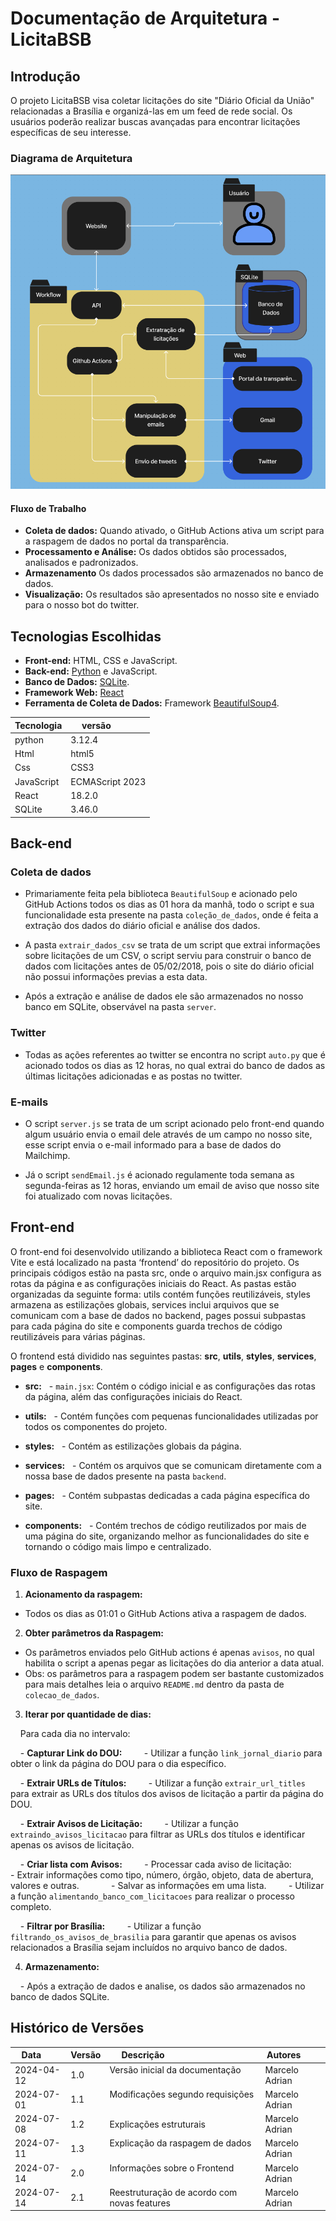 # Documentação de Arquitetura - LicitaBSB

## Introdução

O projeto LicitaBSB visa coletar licitações do site "Diário Oficial da União" relacionadas a Brasília e organizá-las em um feed de rede social. Os usuários poderão realizar buscas avançadas para encontrar licitações específicas de seu interesse. 

### Diagrama de Arquitetura

![Diagrama de Arquitetura](diagrama_vai.png)

#### Fluxo de Trabalho
- **Coleta de dados:** Quando ativado, o GitHub Actions ativa um script para a raspagem de dados no portal da transparência.
- **Processamento e Análise:** Os dados obtidos são processados, analisados e padronizados.
- **Armazenamento** Os dados processados são armazenados no banco de dados.
- **Visualização:** Os resultados são apresentados no nosso site e enviado para o nosso bot do twitter.

## Tecnologias Escolhidas

- **Front-end:** HTML, CSS e JavaScript.
- **Back-end:** [Python](https://www.python.org/) e JavaScript.
- **Banco de Dados:** [SQLite](https://www.sqlite.org/).
- **Framework Web:** [React](https://react.dev/)
- **Ferramenta de Coleta de Dados:** Framework [BeautifulSoup4](https://beautiful-soup-4.readthedocs.io/en/latest/).

| Tecnologia | versão          |
|------------|-----------------|
| python     | 3.12.4          |
| Html       | html5           |
| Css        | CSS3            |
| JavaScript | ECMAScript 2023 |
| React      | 18.2.0          |
| SQLite     | 3.46.0          |

## Back-end

### Coleta de dados

- Primariamente feita pela biblioteca `BeautifulSoup` e acionado pelo GitHub Actions todos os dias as 01 hora da manhã, todo o script e sua funcionalidade esta presente na pasta `coleção_de_dados`, onde é feita a extração dos dados do diário oficial e análise dos dados.

- A pasta `extrair_dados_csv` se trata de um script que extrai informações sobre licitações de um CSV, o script serviu para construir o banco de dados com licitações antes de 05/02/2018, pois o site do diário oficial não possui informações previas a esta data.

- Após a extração e análise de dados ele são armazenados no nosso banco em SQLite, observável na pasta `server`.

### Twitter

- Todas as ações referentes ao twitter se encontra no script `auto.py` que é acionado todos os dias as 12 horas, no qual extrai do banco de dados as últimas licitações adicionadas e as postas no twitter.

### E-mails

- O script `server.js` se trata de um script acionado pelo front-end quando algum usuário envia o email dele através de um campo no nosso site, esse script envia o e-mail informado para a base de dados do Mailchimp.

- Já o script `sendEmail.js` é acionado regulamente toda semana as segunda-feiras as 12 horas, enviando um email de aviso que nosso site foi atualizado com novas licitações.

## Front-end

O front-end foi desenvolvido utilizando a biblioteca React com o framework Vite e está localizado na pasta ‘frontend’ do repositório do projeto. Os principais códigos estão na pasta src, onde o arquivo main.jsx configura as rotas da página e as configurações iniciais do React. As pastas estão organizadas da seguinte forma: utils contém funções reutilizáveis, styles armazena as estilizações globais, services inclui arquivos que se comunicam com a base de dados no backend, pages possui subpastas para cada página do site e components guarda trechos de código reutilizáveis para várias páginas.

O frontend está dividido nas seguintes pastas: **src**, **utils**, **styles**, **services**, **pages** e **components**.

- **src:**
  - `main.jsx`: Contém o código inicial e as configurações das rotas da página, além das configurações iniciais do React.

- **utils:**
  - Contém funções com pequenas funcionalidades utilizadas por todos os componentes do projeto.

- **styles:**
  - Contém as estilizações globais da página.

- **services:**
  - Contém os arquivos que se comunicam diretamente com a nossa base de dados presente na pasta `backend`.

- **pages:**
  - Contém subpastas dedicadas a cada página específica do site.

- **components:**
  - Contém trechos de código reutilizados por mais de uma página do site, organizando melhor as funcionalidades do site e tornando o código mais limpo e centralizado.

### Fluxo de Raspagem

1. **Acionamento da raspagem:**
- Todos os dias as 01:01 o GitHub Actions ativa a raspagem de dados.

2. **Obter parâmetros da Raspagem:**
- Os parâmetros enviados pelo GitHub actions é apenas `avisos`, no qual habilita o script a apenas pegar as licitações do dia anterior a data atual.
- Obs: os parâmetros para a raspagem podem ser bastante customizados para mais detalhes leia o arquivo `README.md` dentro da pasta de `colecao_de_dados`.

3. **Iterar por quantidade de dias:**

    Para cada dia no intervalo:

    - **Capturar Link do DOU:**
        - Utilizar a função `link_jornal_diario` para obter o link da página do DOU para o dia específico.

    - **Extrair URLs de Títulos:**
        - Utilizar a função `extrair_url_titles` para extrair as URLs dos títulos dos avisos de licitação a partir da página do DOU.

    - **Extrair Avisos de Licitação:**
        - Utilizar a função `extraindo_avisos_licitacao` para filtrar as URLs dos títulos e identificar apenas os avisos de licitação.

    - **Criar lista com Avisos:**
        - Processar cada aviso de licitação:
            - Extrair informações como tipo, número, órgão, objeto, data de abertura, valores e outras.
            - Salvar as informações em uma lista.
        - Utilizar a função `alimentando_banco_com_licitacoes` para realizar o processo completo.

    - **Filtrar por Brasília:**
        - Utilizar a função `filtrando_os_avisos_de_brasilia` para garantir que apenas os avisos relacionados a Brasília sejam incluídos no arquivo banco de dados.

4. **Armazenamento:**

    - Após a extração de dados e analise, os dados são armazenados no banco de dados SQLite.


## Histórico de Versões

| Data       | Versão | Descrição                                   | Autores         |
|------------|--------|---------------------------------------------|-----------------|
| 2024-04-12 | 1.0    | Versão inicial da documentação              | Marcelo Adrian  |
| 2024-07-01 | 1.1    | Modificações segundo requisições            | Marcelo Adrian  |
| 2024-07-08 | 1.2    | Explicações estruturais                     | Marcelo Adrian  |
| 2024-07-11 | 1.3    | Explicação da raspagem de dados             | Marcelo Adrian  |
| 2024-07-14 | 2.0    | Informações sobre o Frontend                | Marcelo Adrian  |
| 2024-07-14 | 2.1    | Reestruturação de acordo com novas features | Marcelo Adrian  |